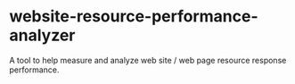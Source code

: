 # website-resource-performance-analyzer
A tool to help measure and analyze web site / web page resource response performance.
